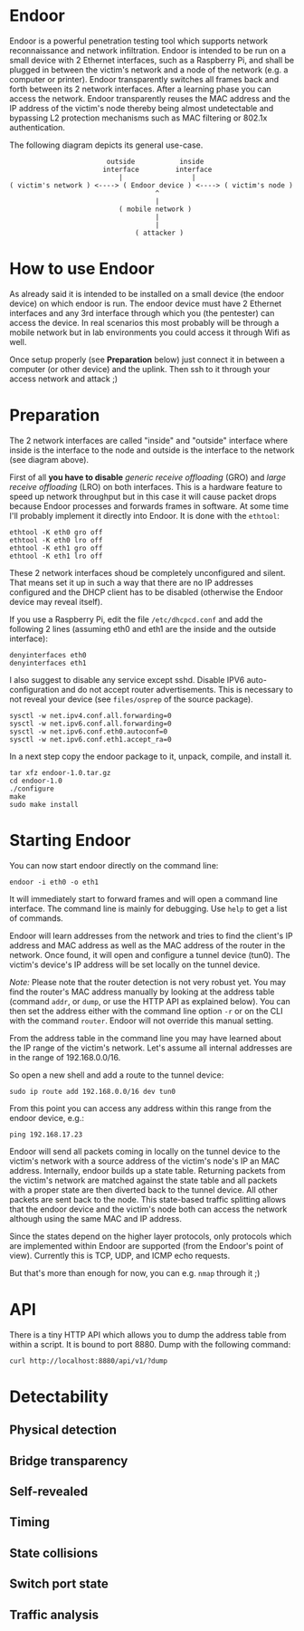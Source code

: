 # Endoor

Endoor is a powerful penetration testing tool which supports network
reconnaissance and network infiltration.  Endoor is intended to be run on a
small device with 2 Ethernet interfaces, such as a Raspberry Pi, and shall be
plugged in between the victim's network and a node of the network (e.g. a
computer or printer).  Endoor transparently switches all frames back and forth
between its 2 network interfaces.  After a learning phase you can access the
network. Endoor transparently reuses the MAC address and the IP address of the
victim's node thereby being almost undetectable and bypassing L2 protection
mechanisms such as MAC filtering or 802.1x authentication.

The following diagram depicts its general use-case.

```
                        outside           inside
                       interface         interface
                           |                 |
( victim's network ) <----> ( Endoor device ) <----> ( victim's node )
                                    ^
                                    |
                           ( mobile network )
                                    |
                                    |
                               ( attacker )
```

# How to use Endoor

As already said it is intended to be installed on a small device (the endoor
device) on which endoor is run. The endoor device must have 2 Ethernet
interfaces and any 3rd interface through which you (the pentester) can access
the device. In real scenarios this most probably will be through a mobile
network but in lab environments you could access it through Wifi as well.

Once setup properly (see **Preparation** below) just connect it in between a
computer (or other device) and the uplink. Then ssh to it through your access
network and attack ;)

# Preparation

The 2 network interfaces are called "inside" and "outside" interface where
inside is the interface to the node and outside is the interface to the network
(see diagram above).

First of all **you have to disable** _generic receive offloading_ (GRO) and
_large receive offloading_ (LRO) on both interfaces. This is a hardware feature
to speed up network throughput but in this case it will cause packet drops
because Endoor processes and forwards frames in software. At some time I'll
probably implement it directly into Endoor. It is done with the `ethtool`:

```
ethtool -K eth0 gro off
ethtool -K eth0 lro off
ethtool -K eth1 gro off
ethtool -K eth1 lro off
```

These 2 network interfaces shoud be completely unconfigured and silent. That
means set it up in such a way that there are no IP addresses configured and the
DHCP client has to be disabled (otherwise the Endoor device may reveal itself).

If you use a Raspberry Pi, edit the file `/etc/dhcpcd.conf` and add the
following 2 lines (assuming eth0 and eth1 are the inside and the outside
interface):
```
denyinterfaces eth0
denyinterfaces eth1
```

I also suggest to disable any service except sshd. Disable IPV6
auto-configuration and do not accept router advertisements. This is necessary to
not reveal your device (see `files/osprep` of the source package).
```
sysctl -w net.ipv4.conf.all.forwarding=0
sysctl -w net.ipv6.conf.all.forwarding=0
sysctl -w net.ipv6.conf.eth0.autoconf=0
sysctl -w net.ipv6.conf.eth1.accept_ra=0
```

In a next step copy the endoor package to it, unpack, compile, and install it.
```
tar xfz endoor-1.0.tar.gz
cd endoor-1.0
./configure
make
sudo make install
```

# Starting Endoor

You can now start endoor directly on the command line:
```
endoor -i eth0 -o eth1
```

It will immediately start to forward frames and will open a command line
interface. The command line is mainly for debugging. Use `help` to get a list
of commands.

Endoor will learn addresses from the network and tries to find the client's IP
address and MAC address as well as the MAC address of the router in the
network. Once found, it will open and configure a tunnel device (tun0).
The victim's device's IP address will be set locally on the tunnel device.

*Note:* Please note that the router detection is not very robust yet. You may
find the router's MAC address manually by looking at the address table (command
`addr`, or `dump`, or use the HTTP API as explained below). You can then set
the address either with the command line option `-r` or on the CLI with the
command `router`. Endoor will not override this manual setting.

From the address table in the command line you may have learned about the IP
range of the victim's network. Let's assume all internal addresses are in the
range of 192.168.0.0/16.

So open a new shell and add a route to the tunnel device:
```
sudo ip route add 192.168.0.0/16 dev tun0
```

From this point you can access any address within this range from the endoor
device, e.g.:
```
ping 192.168.17.23
```

Endoor will send all packets coming in locally on the tunnel device to the
victim's network with a source address of the victim's node's IP an MAC
address.
Internally, endoor builds up a state table. Returning packets from the victim's
network are matched against the state table and all packets with a proper state
are then diverted back to the tunnel device. All other packets are sent back to
the node. This state-based traffic splitting allows that the endoor device and
the victim's node both can access the network although using the same MAC and
IP address.

Since the states depend on the higher layer protocols, only protocols which are
implemented within Endoor are supported (from the Endoor's point of view).
Currently this is TCP, UDP, and ICMP echo requests.

But that's more than enough for now, you can e.g. `nmap` through it ;)

# API

There is a tiny HTTP API which allows you to dump the address table from within
a script.
It is bound to port 8880. Dump with the following command:

```
curl http://localhost:8880/api/v1/?dump
```

# Detectability

## Physical detection

## Bridge transparency

## Self-revealed

## Timing

## State collisions

## Switch port state

## Traffic analysis

